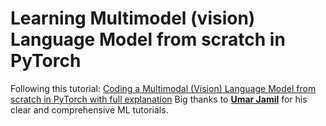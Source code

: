 # Learning Multimodel (vision) Language Model from scratch in PyTorch

Following this tutorial: [Coding a Multimodal (Vision) Language Model from scratch in PyTorch with full explanation](https://www.youtube.com/watch?v=vAmKB7iPkWw&t=282s)
Big thanks to **[Umar Jamil](https://www.youtube.com/@umarjamilai)** for his clear and comprehensive ML tutorials.
